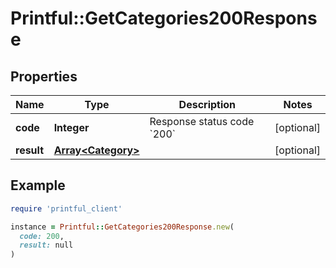 # Printful::GetCategories200Response

## Properties

| Name | Type | Description | Notes |
| ---- | ---- | ----------- | ----- |
| **code** | **Integer** | Response status code &#x60;200&#x60; | [optional] |
| **result** | [**Array&lt;Category&gt;**](Category.md) |  | [optional] |

## Example

```ruby
require 'printful_client'

instance = Printful::GetCategories200Response.new(
  code: 200,
  result: null
)
```

